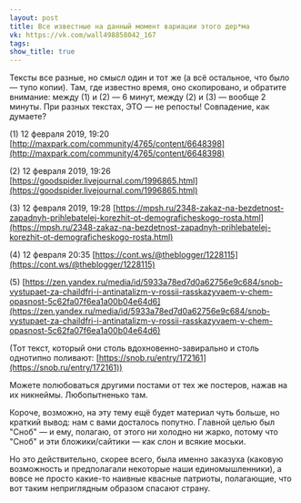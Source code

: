 ```yaml
---
layout: post
title: Все известные на данный момент вариации этого дер*ма
vk: https://vk.com/wall498858042_167
tags: 
show_title: true
---
```

Тексты все разные, но смысл один и тот же (а всё остальное, что было — тупо копии). Там, где известно время, оно скопировано, и обратите внимание: между (1) и (2) — 6 минут, между (2) и (3) — вообще 2 минуты. При разных текстах, ЭТО — не репосты! Совпадение, как думаете?

(1) 12 февраля 2019, 19:20
[http://maxpark.com/community/4765/content/6648398](http://maxpark.com/community/4765/content/6648398)

(2) 12 февраля 2019, 19:26
[https://goodspider.livejournal.com/1996865.html](https://goodspider.livejournal.com/1996865.html)

(3) 12 февраля 2019, 19:28
[https://mpsh.ru/2348-zakaz-na-bezdetnost-zapadnyh-prihlebatelej-korezhit-ot-demograficheskogo-rosta.html](https://mpsh.ru/2348-zakaz-na-bezdetnost-zapadnyh-prihlebatelej-korezhit-ot-demograficheskogo-rosta.html)

(4) 12 февраля 20:35
[https://cont.ws/@theblogger/1228115](https://cont.ws/@theblogger/1228115)

(5) [https://zen.yandex.ru/media/id/5933a78ed7d0a62756e9c684/snob-vystupaet-za-chaildfri-i-antinatalizm-v-rossii-rasskazyvaem-v-chem-opasnost-5c62fa07f6ea1a00b04e64d6](https://zen.yandex.ru/media/id/5933a78ed7d0a62756e9c684/snob-vystupaet-za-chaildfri-i-antinatalizm-v-rossii-rasskazyvaem-v-chem-opasnost-5c62fa07f6ea1a00b04e64d6)

(Тот текст, который они столь вдохновенно-завирально и столь однотипно поливают: [https://snob.ru/entry/172161](https://snob.ru/entry/172161))

Можете полюбоваться другими постами от тех же постеров, нажав на их никнеймы. Любопытненько там.

Короче, возможно, на эту тему ещё будет материал чуть больше, но краткий вывод: нам с вами досталось попутно. Главной целью был "Сноб" — и ему, полагаю, от этого ни холодно ни жарко, потому что "Сноб" и эти бложики/сайтики — как слон и всякие моськи. 

Но это действительно, скорее всего, была именно заказуха (каковую возможность и предполагали некоторые наши единомышленники), а вовсе не просто какие-то наивные квасные патриоты, полагающие, что вот таким неприглядным образом спасают страну.
